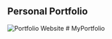 ## Personal Portfolio

![Portfolio Website](https://i.ibb.co/WgPMpts/image.png)
#   M y P o r t f o l i o  
 